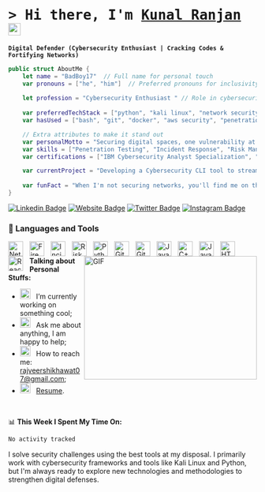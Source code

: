 # <samp>&gt; Hi there, I'm <a href="https://portfolio-git-main-kunals-projects-84fd4c78.vercel.app/#home" target="_blank">Kunal Ranjan</a> <img src="https://media.giphy.com/media/hvRJCLFzcasrR4ia7z/giphy.gif" width="25"> </samp>

**`Digital Defender (Cybersecurity Enthusiast | Cracking Codes & Fortifying Networks)`**

```swift
public struct AboutMe {
    let name = "BadBoy17"  // Full name for personal touch
    var pronouns = ["he", "him"]  // Preferred pronouns for inclusivity
    
    let profession = "Cybersecurity Enthusiast " // Role in cybersecurity
    
    var preferredTechStack = ["python", "kali linux", "network security", "cloud security", "siem", "vulnerability assessment"] // Cybersec-focused stack
    var hasUsed = ["bash", "git", "docker", "aws security", "penetration testing", "incident response"] // Tools I've worked with

    // Extra attributes to make it stand out
    var personalMotto = "Securing digital spaces, one vulnerability at a time!"  // Motivational touch
    var skills = ["Penetration Testing", "Incident Response", "Risk Management", "Malware Analysis", "Network Defense"] // Key skills in cybersecurity
    var certifications = ["IBM Cybersecurity Analyst Specialization", "Cybersecurity Attack and Defense Fundamentals Specialization", "Certified in Cybersecurity Specialization", "Google Cybersecurity Specialization", "Cryptography (Stanford University)", "Cybersecurity Architect Expert (Microsoft)", "Zscaler Cybersecurity Fundamentals Associate Course", "Cybersecurity with Mastercard (PwC)" ]  // Updated & Relevant certifications list 

    var currentProject = "Developing a Cybersecurity CLI tool to streamline vulnerability assessments & incident responses" // My current project
    
    var funFact = "When I'm not securing networks, you'll find me on the racetrack or watching football." // Fun fact that highlights personality
}

```

[![Linkedin Badge](https://img.shields.io/badge/-LinkedIn-0e76a8?style=for-the-badge&logo=linkedin&logoColor=white)](https://www.linkedin.com/in/kunal-ranjan-bd17/)
[![Website Badge](https://img.shields.io/badge/Website-3b5998?style=for-the-badge&logo=google-chrome&logoColor=white)](https://portfolio-git-main-kunals-projects-84fd4c78.vercel.app/)
[![Twitter Badge](https://img.shields.io/badge/-Twitter-00acee?style=for-the-badge&logo=twitter&logoColor=white)](https://twitter.com/BadBoy106355134)
[![Instagram Badge](https://img.shields.io/badge/-Instagram-e4405f?style=for-the-badge&logo=instagram&logoColor=white)](https://instagram.com/badboy__17_/)

### 🧰 Languages and Tools

<img align="left" alt="Network Security" width="30px" style="padding-right:10px;" src="https://cdn.jsdelivr.net/gh/devicons/devicon/icons/linux/linux-original.svg"/>
<img align="left" alt="Firewalls" width="30px" style="padding-right:10px;" src="https://cdn.jsdelivr.net/gh/devicons/devicon/icons/docker/docker-original.svg"/>
<img align="left" alt="Incident Response" width="30px" style="padding-right:10px;" src="https://cdn.jsdelivr.net/gh/devicons/devicon/icons/git/git-original.svg"/>
<img align="left" alt="Risk Assessment" width="30px" style="padding-right:10px;" src="https://cdn.jsdelivr.net/gh/devicons/devicon/icons/java/java-original.svg"/>
<img align="left" alt="Python" width="30px" style="padding-right:10px;" src="https://cdn.jsdelivr.net/gh/devicons/devicon/icons/python/python-plain.svg"/>
<img align="left" alt="Git" width="30px" style="padding-right:10px;" src="https://cdn.jsdelivr.net/gh/devicons/devicon/icons/git/git-original.svg"/>
<img align="left" alt="GitHub" width="30px" style="padding-right:10px;" src="https://cdn.jsdelivr.net/gh/devicons/devicon/icons/github/github-original.svg"/>
<img align="left" alt="Java" width="30px" style="padding-right:10px;" src="https://cdn.jsdelivr.net/gh/devicons/devicon/icons/java/java-original.svg"/>
<img align="left" alt="C++" width="30px" style="padding-right:10px;" src="https://cdn.jsdelivr.net/gh/devicons/devicon/icons/cplusplus/cplusplus-line.svg"/>
<img align="left" alt="JavaScript" width="30px" style="padding-right:10px;" src="https://cdn.jsdelivr.net/gh/devicons/devicon/icons/javascript/javascript-plain.svg"/>
<img align="left" alt="HTML" width="30px" style="padding-right:10px;" src="https://cdn.jsdelivr.net/gh/devicons/devicon/icons/html5/html5-plain.svg"/>
<img align="left" alt="React" width="30px" style="padding-right:10px;" src="https://cdn.jsdelivr.net/gh/devicons/devicon/icons/react/react-original.svg"/>

<br />

<img align="right" alt="GIF" src="https://github.com/Gapur/Gapur/blob/main/assets/coding.gif?raw=true" width="350" height="250" />
  
**Talking about Personal Stuffs:**

- <img src="https://github.com/Gapur/Gapur/blob/main/assets/developer.gif?raw=true" width="21" />&nbsp;&nbsp; I’m currently working on something cool;
- <img src="https://github.com/Gapur/Gapur/blob/main/assets/message.gif?raw=true" width="21" />&nbsp;&nbsp; Ask me about anything, I am happy to help;
- <img src="https://github.com/Gapur/Gapur/blob/main/assets/letterbox.gif?raw=true" width="21" />&nbsp;&nbsp; How to reach me: rajveershikhawat07@gmail.com;
- <img src="https://github.com/Gapur/Gapur/blob/main/assets/doc.gif?raw=true" width="21" />&nbsp;&nbsp; [Resume](https://drive.google.com/file/d/1KeGM2LRCGteXieTz8kqiRJAL2Un373cj/view?usp=sharing).

</br>

📊 **This Week I Spent My Time On:**
<!--START_SECTION:waka-->

```txt
No activity tracked
```

<!--END_SECTION:waka-->

I solve security challenges using the best tools at my disposal. I primarily work with cybersecurity frameworks and tools like Kali Linux and Python, but I'm always ready to explore new technologies and methodologies to strengthen digital defenses.

